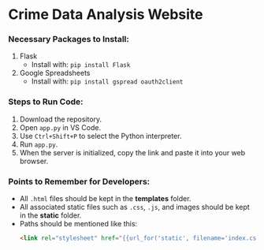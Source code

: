 # Crime Data Analysis Website

### Necessary Packages to Install:
1. Flask 
   - Install with: `pip install Flask`
2. Google Spreadsheets
   - Install with: `pip install gspread oauth2client`

### Steps to Run Code:
1. Download the repository.
2. Open `app.py` in VS Code.
3. Use `Ctrl+Shift+P` to select the Python interpreter.
4. Run `app.py`.
5. When the server is initialized, copy the link and paste it into your web browser.

### Points to Remember for Developers:
- All `.html` files should be kept in the **templates** folder.
- All associated static files such as `.css`, `.js`, and images should be kept in the **static** folder.
- Paths should be mentioned like this:
    ```html
    <link rel="stylesheet" href="{{url_for('static', filename='index.css')}}"> 
    ```
